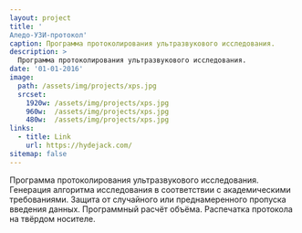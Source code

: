 ```yaml
---
layout: project
title: '
Аледо-УЗИ-протокол'
caption: Программа протоколирования ультразвукового исследования.
description: >
  Программа протоколирования ультразвукового исследования.
date: '01-01-2016'
image: 
  path: /assets/img/projects/xps.jpg
  srcset: 
    1920w: /assets/img/projects/xps.jpg
    960w:  /assets/img/projects/xps.jpg
    480w:  /assets/img/projects/xps.jpg
links:
  - title: Link
    url: https://hydejack.com/
sitemap: false
---
```



Программа протоколирования ультразвукового исследования. Генерация алгоритма исследования в соответствии с академическими требованиями. Защита от случайного или преднамеренного пропуска введения данных. Программный расчёт объёма. Распечатка протокола на твёрдом носителе.
